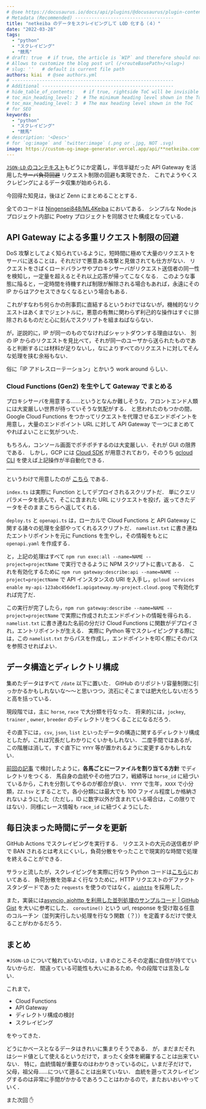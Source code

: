 ```yaml
---
# @see https://docusaurus.io/docs/api/plugins/@docusaurus/plugin-content-blog#markdown-front-matter
# Metadata (Recommended) ------------------------------------
title: "netkeiba のデータをスクレイピングして LOD 化する（４）"
date: "2022-03-28"
tags:
  - "python"
  - "スクレイピング"
  - "競馬"
# draft: true  # if true, the article is `WIP` and therefore should not be published yet
# Allows to customize the blog post url (/<routeBasePath>/<slug>)
# slug: ''   # default is current file path
authors: kiai  # @see authors.yml
# -----------------------------------------------------------
# Additional ------------------------------------------------
# hide_table_of_contents:   # if true, rightside ToC will be invisible
# toc_min_heading_level: 2  # The minimum heading level shown in the ToC
# toc_max_heading_level: 3  # The max heading level shown in the ToC
# for SEO
keywords:
  - "python"
  - "スクレイピング"
  - "競馬"
# description: '<Desc>'
# for `og:image` and `twitter:image` (.png or .jpg, NOT .svg)
image: https://custom-og-image-generator.vercel.app/api/**netkeiba.com**%20%E3%81%AE%E3%83%87%E3%83%BC%E3%82%BF%E3%82%92%E3%82%B9%E3%82%AF%E3%83%AC%E3%82%A4%E3%83%94%E3%83%B3%E3%82%B0%E3%81%97%E3%81%A6LOD%E5%8C%96%E3%81%99%E3%82%8B.png?theme=light&copyright=Kiai+de+Nantoka&logo=https%3A%2F%2Fimg.icons8.com%2Fglyph-neue%2F64%2F000000%2Fhorse.png&avater=https%3A%2F%2Favatars.githubusercontent.com%2Fu%2F20794309&author=Kiai&aka=%40Ningensei848&site=%E6%B0%97%E5%90%88%E3%81%A7%E3%81%AA%E3%82%93%E3%81%A8%E3%81%8B&tags=%E7%AB%B6%E9%A6%AC&tags=scraping&tags=Python&tags=LOD
---
```


[`JSON-LD` のコンテキスト](https://github.com/Ningensei848/ML4Keiba/blob/main/context.jsonld)もどうにか定義し，半信半疑だった API Gateway を活用した~~サーバ負荷回避~~ リクエスト制限の回避も実現できた．
これでようやくスクレピングによるデータ収集が始められる．

今回得た知見は，後ほど Zenn にまとめることとする．

<!-- truncate -->

全てのコードは [Ningensei848/ML4Keiba](https://github.com/Ningensei848/ML4Keiba) においてある．
シンプルな Node.js プロジェクト内部に Poetry プロジェクトを同居させた構成となっている．

## API Gateway による多重リクエスト制限の回避

DoS 攻撃としてよく知られているように，短時間に極めて大量のリクエストをサーバに送ることは，それだけで悪意ある攻撃と見做されても仕方がない．
リクエストをさばくロードバランサやプロキシサーバがリクエスト送信者の同一性を検知し，一定量を超えるとそれ以上応答が帰ってこなくなる．
このような事態に陥ると，一定時間を待機すれば制限が解除される場合もあれば，永遠にその IP からはアクセスできなくなるという場合もある．

これがすなわち何らかの刑事罰に直結するというわけではないが，機械的なリクエストはあくまでジェントルに，悪意の有無に関わらず利己的な操作はすぐに排除されるものだと心に刻んでスクリプトを組まねばならない．

が，逆説的に，IP が同一のものでなければシャットダウンする理由はない．
別の IP からのリクエストを見比べて，それが同一のユーザから送られたものであると判断するには材料が足りないし，なによりすべてのリクエストに対してそんな処理を挟む余裕もない．

俗に「IP アドレスローテーション」とかいう work around らしい．

### Cloud Functions (Gen2) を生やして Gateway でまとめる

プロキシサーバを用意する……というとなんか難しそうな，フロントエンド人類には大変厳しい世界が待っていそうな気配がする．
と思われたのもつかの間，Google Cloud Functions をつかってリクエストを代理させるエンドポイントを用意し，大量のエンドポイント URL に対して API Gateway で一つにまとめてやればよいことに気がついた．

もちろん，コンソール画面でポチポチするのは大変厳しい．それが GUI の限界である．
しかし，GCP には [Cloud SDK](https://cloud.google.com/sdk/docs) が用意されており，そのうち [gcloud CLI](https://cloud.google.com/sdk/gcloud) を使えば上記操作が半自動化できる．

---

というわけで用意したのが [こちら](https://github.com/Ningensei848/ML4Keiba/tree/main/src) である．

`index.ts` は実際に Function としてデプロイされるスクリプトだ．
単にクエリパラメータを読んで，そこに含まれた URL にリクエストを投げ，返ってきたデータをそのままこちらへ返してくれる．

`deploy.ts` と `openapi.ts` は，ローカルで Cloud Functions と API Gateway に関する諸々の処理を全部やってくれるスクリプトだ．
`namelist.txt` に書き連ねたエントリポイントを元に Functions を生やし，その情報をもとに `openapi.yaml` を作成する．

と，上記の処理はすべて `npm run exec:all --name=NAME --project=projectName` で実行できるように NPM スクリプトに書いてある．
これを有効化するために `npm run gateway:describe:api --name=NAME --project=projectName` で API インスタンスの URI を入手し，`gcloud services enable my-api-123abc456def1.apigateway.my-project.cloud.goog` で有効化すれば完了だ．

この実行が完了したら，`npm run gateway:describe --name=NAME --project=projectName` で実際に作成されたエンドポイントの情報を得られる．
`namelist.txt` に書き連ねた名前の分だけ Cloud Functions に関数がデプロイされ，エントリポイントが生える．
実際に Python 等でスクレイピングする際には，この `namelist.txt` からパスを作成し，エンドポイントを叩く際にそのパスを参照させればよい．

## データ構造とディレクトリ構成

集めたデータはすべて `/date` 以下に置いた．
GitHub のリポジトリ容量制限に引っかかるかもしれないな～～と思いつつ，流石にそこまでは肥大化しないだろうと高を括っている．

現段階では，主に `horse`, `race` で大分類を行なった．
将来的には，`jockey`, `trainer` , `owner`, `breeder` のディレクトリをつくることになるだろう．

その直下には，`csv`, `json`, `list` といったデータの構造に関するディレクトリ構成としたが，これは冗長だしわかりにくいかもしれない．
二度手間ではあるが，この階層は消して，すぐ直下に `YYYY` 等が置かれるように変更するかもしれない．

[前回の記事](content/blogs/2022/03/23.md#データ構造) で検討したように，**各馬ごとに一ファイルを割り当てる方針** でディレクトリをつくる．
馬自身の血統やその他プロフ，戦績等は `horse_id` に紐づいているから，これを分割してやるのが都合が良い．
`YYYY` で生年，`XXXX` で小分類，`ZZ.tsv` とすることで，各小分類には最大でも 100 ファイル程度しか格納されないようにした（ただし，ID に数字以外が含まれている場合は，この限りではない）．同様にレース情報も `race_id` に紐づくようにした．

## 毎日決まった時間にデータを更新

GitHub Actions でスクレイピングを実行する．
リクエストの大元の送信者が IP で BAN されるとは考えにくいし，負荷分散をやったことで現実的な時間で処理を終えることができる．

サラッと流したが，スクレイピングを実際に行なう Python コードは[こちら](https://github.com/Ningensei848/ML4Keiba/tree/main/python)においてある．
負荷分散を効率よく行なうために，HTTP リクエストのデファクトスタンダードであった `requests` を使うのではなく，[`aiohttp`](https://docs.aiohttp.org/) を採用した．

また，実装には[asyncio, aiohttp を利用した並列処理のサンプルコード | GitHub Gist](https://gist.github.com/rhoboro/86629f831934827d832841709abfe715) を大いに参考にした．
`coroutine()` という url, response を受け取る任意のコルーチン（並列実行したい処理を行なう関数（？））を定義するだけで使えることがわかるだろう．

## まとめ

※`JSON-LD` について触れていないのは，いまのところその定義に自信が持てていないからだ．
間違っている可能性も大いにあるため，今の段階では言及しない．

これまで，

- Cloud Functions
- API Gateway
- ディレクトリ構成の検討
- スクレイピング

をやってきた．

どうにかベースとなるデータはきれいに集まりそうである．
が，まだまだそれはシード値として使えるというだけで，まったく全体を網羅することは出来ていない．
特に，血統情報が重要なのはわかりきっているのに，いまだ子だけで，父母，祖父母……について遡ることは出来ていない．
血統を遡ってスクレイピングするのは非常に手間がかかるであろうことはわかるので，またおいおいやっていく．

また次回 ✋
